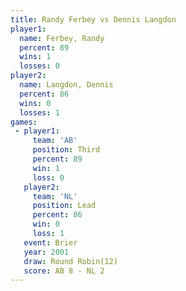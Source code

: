 ```yaml
---
title: Randy Ferbey vs Dennis Langdon
player1:               
  name: Ferbey, Randy  
  percent: 89          
  wins: 1              
  losses: 0            
player2:               
  name: Langdon, Dennis
  percent: 86          
  wins: 0              
  losses: 1            
games:
 - player1:         
     team: 'AB'     
     position: Third
     percent: 89    
     win: 1         
     loss: 0        
   player2:        
     team: 'NL'    
     position: Lead
     percent: 86   
     win: 0        
     loss: 1       
   event: Brier         
   year: 2001           
   draw: Round Robin(12)
   score: AB 8 - NL 2   
---
```

